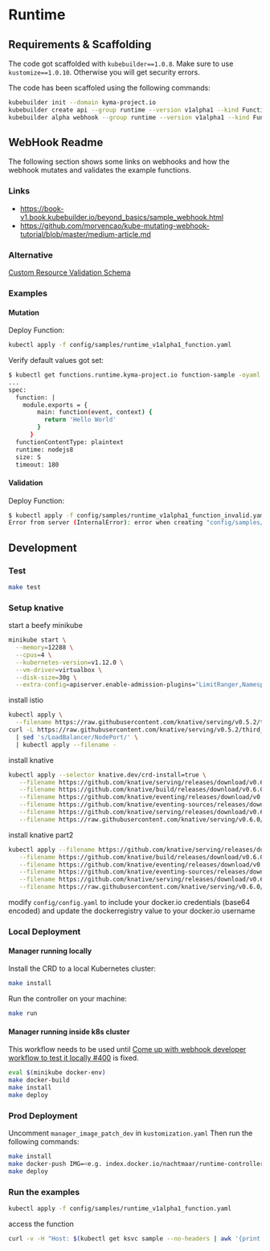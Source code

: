 # Runtime

## Requirements & Scaffolding

The code got scaffolded with `kubebuilder==1.0.8`.
Make sure to use `kustomize==1.0.10`. Otherwise you will get security errors.

The code has been scaffoled using the following commands:

```bash
kubebuilder init --domain kyma-project.io
kubebuilder create api --group runtime --version v1alpha1 --kind Function
kubebuilder alpha webhook --group runtime --version v1alpha1 --kind Function --type mutating
```

## WebHook Readme

The following section shows some links on webhooks and how the webhook mutates and validates the example functions.

### Links

- <https://book-v1.book.kubebuilder.io/beyond_basics/sample_webhook.html>
- <https://github.com/morvencao/kube-mutating-webhook-tutorial/blob/master/medium-article.md>

### Alternative

[Custom Resource Validation Schema](https://kubernetes.io/docs/tasks/access-kubernetes-api/custom-resources/custom-resource-definitions/#publish-validation-schema-in-openapi-v2)

### Examples

#### Mutation

Deploy Function:

```bash
kubectl apply -f config/samples/runtime_v1alpha1_function.yaml
```

Verify default values got set:

```bash
$ kubectl get functions.runtime.kyma-project.io function-sample -oyaml
...
spec:
  function: |
    module.exports = {
        main: function(event, context) {
          return 'Hello World'
        }
      }
  functionContentType: plaintext
  runtime: nodejs8
  size: S
  timeout: 180
```

#### Validation

Deploy Function:

```bash
$ kubectl apply -f config/samples/runtime_v1alpha1_function_invalid.yaml
Error from server (InternalError): error when creating "config/samples/runtime_v1alpha1_function_invalid.yaml": Internal error occurred: admission webhook "mutating-create-function.kyma-project.io" denied the request: runtime should be one of 'nodejs6,nodejs8'
```

## Development

### Test

```bash
make test
```

### Setup knative

start a beefy minikube

```bash
minikube start \
  --memory=12288 \
  --cpus=4 \
  --kubernetes-version=v1.12.0 \
  --vm-driver=virtualbox \
  --disk-size=30g \
  --extra-config=apiserver.enable-admission-plugins="LimitRanger,NamespaceExists,NamespaceLifecycle,ResourceQuota,ServiceAccount,DefaultStorageClass,MutatingAdmissionWebhook"
```

install istio

```bash
kubectl apply \
  --filename https://raw.githubusercontent.com/knative/serving/v0.5.2/third_party/istio-1.0.7/istio-crds.yaml &&
curl -L https://raw.githubusercontent.com/knative/serving/v0.5.2/third_party/istio-1.0.7/istio.yaml \
  | sed 's/LoadBalancer/NodePort/' \
  | kubectl apply --filename -
```

install knative

```bash
kubectl apply --selector knative.dev/crd-install=true \
   --filename https://github.com/knative/serving/releases/download/v0.6.0/serving.yaml \
   --filename https://github.com/knative/build/releases/download/v0.6.0/build.yaml \
   --filename https://github.com/knative/eventing/releases/download/v0.6.0/release.yaml \
   --filename https://github.com/knative/eventing-sources/releases/download/v0.6.0/eventing-sources.yaml \
   --filename https://github.com/knative/serving/releases/download/v0.6.0/monitoring.yaml \
   --filename https://raw.githubusercontent.com/knative/serving/v0.6.0/third_party/config/build/clusterrole.yaml
```

install knative part2

```bash
kubectl apply --filename https://github.com/knative/serving/releases/download/v0.6.0/serving.yaml --selector networking.knative.dev/certificate-provider!=cert-manager \
   --filename https://github.com/knative/build/releases/download/v0.6.0/build.yaml \
   --filename https://github.com/knative/eventing/releases/download/v0.6.0/release.yaml \
   --filename https://github.com/knative/eventing-sources/releases/download/v0.6.0/eventing-sources.yaml \
   --filename https://github.com/knative/serving/releases/download/v0.6.0/monitoring.yaml \
   --filename https://raw.githubusercontent.com/knative/serving/v0.6.0/third_party/config/build/clusterrole.yaml
```

modify `config/config.yaml` to include your docker.io credentials (base64 encoded) and update the dockerregistry value to your docker.io username

### Local Deployment

#### Manager running locally

Install the CRD to a local Kubernetes cluster:

```bash
make install
```

Run the controller on your machine:

```bash
make run
```

#### Manager running inside k8s cluster

This workflow needs to be used until [Come up with webhook developer workflow to test it locally #400](https://github.com/kubernetes-sigs/kubebuilder/issues/400) is fixed.

```bash
eval $(minikube docker-env)
make docker-build
make install
make deploy
```

### Prod Deployment

Uncomment `manager_image_patch_dev` in `kustomization.yaml`
Then run the following commands:

```bash
make install
make docker-push IMG=<e.g. index.docker.io/nachtmaar/runtime-controller>
make deploy
```

### Run the examples

```bash
kubectl apply -f config/samples/runtime_v1alpha1_function.yaml
```

access the function

```bash
curl -v -H "Host: $(kubectl get ksvc sample --no-headers | awk '{print $2}')" http://$(minikube ip):$(kubectl get svc istio-ingressgateway --namespace istio-system --output 'jsonpath={.spec.ports[?(@.port==80)].nodePort}')
```
